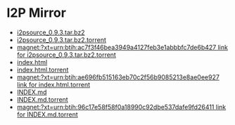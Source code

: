 I2P Mirror
==========

 - [i2psource_0.9.3.tar.bz2](/mirror/files.i2p-projekt.de/0.9.3/i2psource_0.9.3.tar.bz2)
 - [i2psource_0.9.3.tar.bz2.torrent](/mirror/files.i2p-projekt.de/0.9.3/i2psource_0.9.3.tar.bz2.torrent)
  - [magnet:?xt=urn:btih:ac7f3f46bea3949a4127feb3e1abbbfc7de6b427 link for i2psource_0.9.3.tar.bz2.torrent](magnet:?xt=urn:btih:ac7f3f46bea3949a4127feb3e1abbbfc7de6b427)
 - [index.html](/mirror/files.i2p-projekt.de/0.9.3/index.html)
 - [index.html.torrent](/mirror/files.i2p-projekt.de/0.9.3/index.html.torrent)
  - [magnet:?xt=urn:btih:ae696fb515163eb70c2f56b9085213e8ae0ee927 link for index.html.torrent](magnet:?xt=urn:btih:ae696fb515163eb70c2f56b9085213e8ae0ee927)
 - [INDEX.md](/mirror/files.i2p-projekt.de/0.9.3/INDEX.md)
 - [INDEX.md.torrent](/mirror/files.i2p-projekt.de/0.9.3/INDEX.md.torrent)
  - [magnet:?xt=urn:btih:96c17e58f58f0a18990c92dbe537dafe9fd26411 link for INDEX.md.torrent](magnet:?xt=urn:btih:96c17e58f58f0a18990c92dbe537dafe9fd26411)
